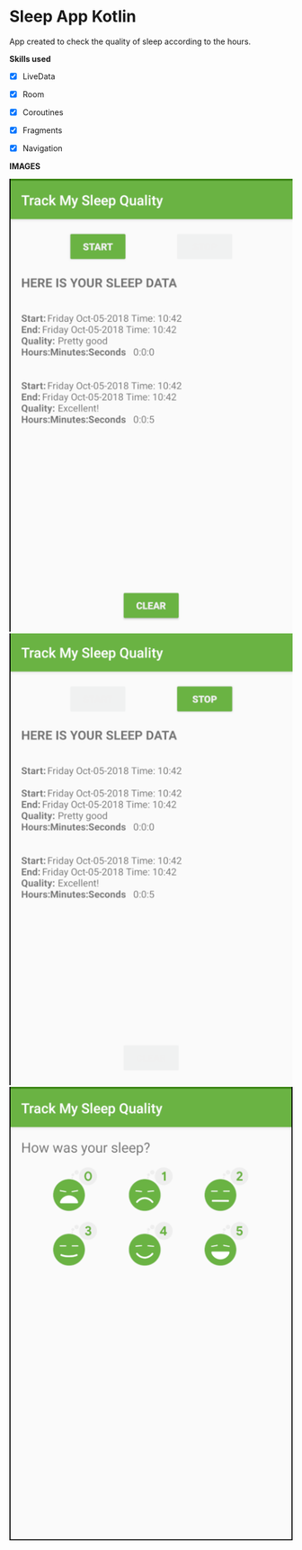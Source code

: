 # Sleep App Kotlin

App created to check the quality of sleep according to the hours.

**Skills used**

- [X] LiveData
- [X] Room
- [X] Coroutines
- [X] Fragments
- [X] Navigation


**IMAGES**

![Home screen](/screenshots/sleep_quality_tracker_start.png)
![Screen after starting](/screenshots/sleep_quality_tracker_stop.png)
![Sleep quality screen](/screenshots/sleep_quality_tracker_quality.png)
